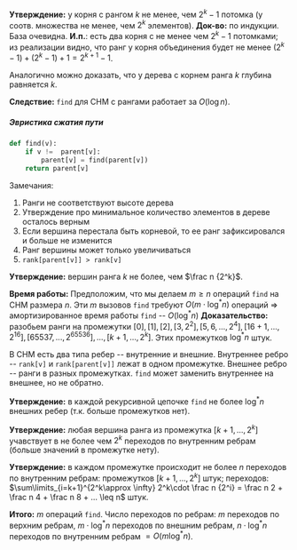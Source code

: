 **Утверждение:** у корня с рангом $k$ не менее, чем $2^k-1$ потомка (у соотв. множества не менее, чем $2^k$ элементов).
**Док-во:** по индукции. База очевидна. **И.п.**: есть два корня с не менее чем $2^k-1$ потомками; из реализации видно, что ранг у корня объединения будет не менее $(2^k-1) + (2^k-1) + 1 = 2^{k+1} - 1$.

Аналогично можно доказать, что у дерева с корнем ранга $k$ глубина равняется $k$.

**Следствие:** `find` для СНМ с рангами работает за $O(\log n)$.

##### Эвристика сжатия пути

```python
def find(v):
    if v !=  parent[v]:
        parent[v] = find(parent[v])
    return parent[v]
```

Замечания:
1. Ранги не соответствуют высоте дерева
2. Утверждение про минимальное количество элементов в дереве осталось верным
3. Если вершина перестала быть корневой, то ее ранг зафиксировался и больше не изменится
4. Ранг вершины может только увеличиваться
5. `rank[parent[v]] > rank[v]`

**Утверждение:** вершин ранга $k$ не более, чем $\frac n {2^k}$.

**Время работы:** Предположим, что мы делаем $m\geq n$ операций `find` на СНМ размера $n$. Эти $m$ вызовов `find` требуют $O(m\cdot\log^* n)$ операций $\Rightarrow$ амортизированное время работы `find` -- $O(\log^* n)$
**Доказательство:** разобьем ранги на промежутки $[0], [1], [2], [3, 2^2], [5, 6,..., 2^4], [16+1,...,2^{16}], [65537,...,2^{65536}],...,[k+1,...,2^k]$.
Этих промежутков $\log^* n$ штук.

В СНМ есть два типа ребер -- внутренние и внешние. Внутреннее ребро -- `rank[v]` и `rank[parent[v]]` лежат в одном промежутке. Внешнее ребро -- ранги в разных промежутках.
`find` может заменить внутреннее на внешнее, но не обратно.

**Утверждение:** в каждой рекурсивной цепочке `find` не более $\log^* n$ внешних ребер (т.к. больше промежутков нет).

**Утверждение:** любая вершина ранга из промежутка $[k+1,...,2^k]$ учавствует в не более чем $2^k$ переходов по внутренним ребрам (больше значений в промежутке нету).

**Утверждение:** в каждом промежутке происходит не более $n$ переходов по внутренним ребрам: промежутков $[k+1,...,2^k]$ штук; переходов: $\sum\limits_{i=k+1}^{2^k\approx \infty} 2^k\cdot \frac n {2^i} = \frac n 2 + \frac n 4 + \frac n 8 + ... \leq n$ штук.

**Итого:** $m$ операций `find`.
Число переходов по ребрам: $m$ переходов по верхним ребрам, $m\cdot\log^* n$ переходов по внешним ребрам, $n\cdot\log^* n$ переходов по внутренним ребрам $=O(m\log^* n)$.
